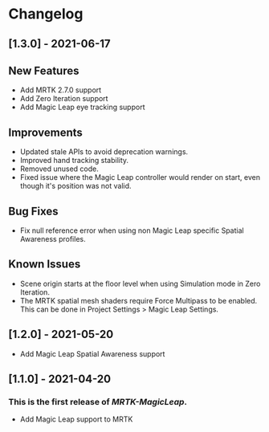 # Changelog
## [1.3.0] - 2021-06-17

## New Features
- Add MRTK 2.7.0 support
- Add Zero Iteration support
- Add Magic Leap eye tracking support

## Improvements
- Updated stale APIs to avoid deprecation warnings.
- Improved hand tracking stability.
- Removed unused code.
- Fixed issue where the Magic Leap controller would render on start, even though it's position was not valid.

## Bug Fixes
- Fix null reference error when using non Magic Leap specific Spatial Awareness profiles.

## Known Issues
- Scene origin starts at the floor level when using Simulation mode in Zero Iteration.
- The MRTK spatial mesh shaders require Force Multipass to be enabled. This can be done in Project Settings > Magic Leap Settings.  

## [1.2.0] - 2021-05-20

- Add Magic Leap Spatial Awareness support 

## [1.1.0] - 2021-04-20

### This is the first release of *MRTK-MagicLeap*.

- Add Magic Leap support to MRTK
